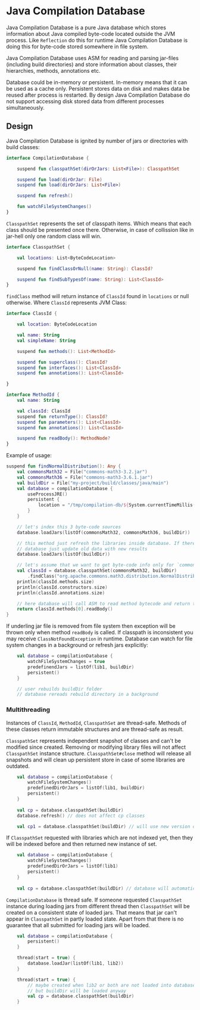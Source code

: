 # Java Compilation Database

Java Compilation Database is a pure Java database which stores information about Java compiled byte-code located outside
the JVM process. Like `Reflection` do this for runtime Java Compilation Database is doing this for byte-code stored 
somewhere in file system.

Java Compilation Database uses ASM for reading and parsing jar-files (including build directories) and store information about
classes, their hierarchies, methods, annotations etc.

Database could be in-memory or persistent. In-memory means that it can be used as a cache only. Persistent stores data on disk 
and makes data be reused after process is restarted. By design Java Compilation Database do not support accessing disk 
stored data from different processes simultaneously.

## Design

Java Compilation Database is ignited by number of jars or directories with build classes:

```kotlin
interface CompilationDatabase {

    suspend fun classpathSet(dirOrJars: List<File>): ClasspathSet

    suspend fun load(dirOrJar: File)
    suspend fun load(dirOrJars: List<File>)

    suspend fun refresh()

    fun watchFileSystemChanges()
}
```

`ClasspathSet` represents the set of classpath items. Which means that each class should be presented once there.
Otherwise, in case of collission like in jar-hell only one random class will win.

```kotlin
interface ClasspathSet {

    val locations: List<ByteCodeLocation>

    suspend fun findClassOrNull(name: String): ClassId?

    suspend fun findSubTypesOf(name: String): List<ClassId>
}
```

`findClass` method will return instance of `ClassId` found in `locations` or null otherwise. Where `ClassId` represents
JVM Class:

```kotlin
interface ClassId {

    val location: ByteCodeLocation

    val name: String
    val simpleName: String

    suspend fun methods(): List<MethodId>

    suspend fun superclass(): ClassId?
    suspend fun interfaces(): List<ClassId>
    suspend fun annotations(): List<ClassId>

}

interface MethodId {
    val name: String

    val classId: ClassId
    suspend fun returnType(): ClassId?
    suspend fun parameters(): List<ClassId>
    suspend fun annotations(): List<ClassId>

    suspend fun readBody(): MethodNode?
}
```

Example of usage:

```kotlin
suspend fun findNormalDistribution(): Any {
    val commonsMath32 = File("commons-math3-3.2.jar")
    val commonsMath36 = File("commons-math3-3.6.1.jar")
    val buildDir = File("my-project/build/classes/java/main")
    val database = compilationDatabase {
        useProcessJRE()
        persistent {
            location = "/tmp/compilation-db/${System.currentTimeMillis()}"
        }
    }

    // let's index this 3 byte-code sources
    database.loadJars(listOf(commonsMath32, commonsMath36, buildDir))

    // this method just refresh the libraries inside database. If there are any changes in libs then 
    // database just update old data with new results
    database.loadJars(listOf(buildDir))

    // let's assume that we want to get byte-code info only for `commons-math3` version 3.2
    val classId = database.classpathSet(commonsMath32, buildDir)
        .findClass("org.apache.commons.math3.distribution.NormalDistribution")
    println(classId.methods.size)
    println(classId.constructors.size)
    println(classId.annotations.size)

    // here database will call ASM to read method bytecode and return the result
    return classId.methods[0].readBody()
}
```

If underling jar file is removed from file system then exception will be thrown only when method `readBody` is called.
If classpath is inconsistent you may receive `ClassNotFoundException` in runtime. Database can watch for file system 
changes in a background or refresh jars explicitly:

```kotlin
    val database = compilationDatabase {
        watchFileSystemChanges = true
        predefinendJars = listOf(lib1, buildDir) 
        persistent()
    }

    // user rebuilds buildDir folder
    // database rereads rebuild directory in a background
```

### Multithreading

Instances of `ClassId`, `MethodId`, `ClasspathSet` are thread-safe. Methods of these classes return immutable structures 
and are thread-safe as result. 

`ClasspathSet` represents independent snapshot of classes and can't be modified since created. Removing or modifying 
library files will not affect `ClasspathSet` instance structure. `ClasspathSet#close` method will release all snapshots and will 
clean up persistent store in case of some libraries are outdated.

```kotlin
    val database = compilationDatabase {
        watchFileSystemChanges()
        predefinedDirOrJars = listOf(lib1, buildDir)
        persistent()
    }
    
    val cp = database.classpathSet(buildDir)
    database.refresh() // does not affect cp classes

    val cp1 = database.classpathSet(buildDir) // will use new version of compiled results in buildDir
```

If `ClasspathSet` requested with libraries which are not indexed yet, then they will be indexed before and then 
returned new instance of set. 

```kotlin
    val database = compilationDatabase {
        watchFileSystemChanges()
        predefinedDirOrJars = listOf(lib1)
        persistent()
    }
    
    val cp = database.classpathSet(buildDir) // database will automatically process buildDir
```

`CompilationDatabase` is thread safe. If someone requested `ClasspathSet` instance during loading jars from different
thread then `ClasspathSet` will be created on a consistent state of loaded jars. That means that jar can't appear in 
`ClasspathSet` in partly loaded state. Apart from that there is no guarantee that all submitted for loading jars will be 
loaded.

```kotlin
    val database = compilationDatabase {
        persistent()
    }

    thread(start = true) {
        database.loadJar(listOf(lib1, lib2))            
    }

    thread(start = true) {
        // maybe created when lib2 or both are not loaded into database
        // but buildDir will be loaded anyway
        val cp = database.classpathSet(buildDir)  
    }
```
